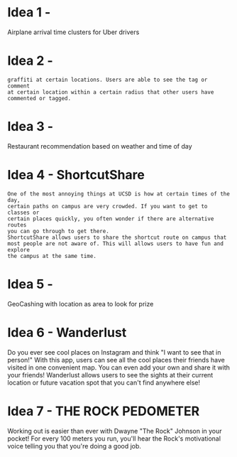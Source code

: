 # Idea 1 - 
Airplane arrival time clusters for Uber drivers

# Idea 2 - 
    graffiti at certain locations. Users are able to see the tag or comment 
    at certain location within a certain radius that other users have 
    commented or tagged.

# Idea 3 - 
  Restaurant recommendation based on weather and time of day

# Idea 4 - ShortcutShare
    One of the most annoying things at UCSD is how at certain times of the day, 
    certain paths on campus are very crowded. If you want to get to classes or
    certain places quickly, you often wonder if there are alternative routes
    you can go through to get there.
    ShortcutShare allows users to share the shortcut route on campus that
    most people are not aware of. This will allows users to have fun and explore 
    the campus at the same time.

# Idea 5 - 
  GeoCashing with location as area to look for prize

# Idea 6 - Wanderlust
  Do you ever see cool places on Instagram and think "I want to see that in
  person!" With this app, users can see all the cool places their friends have
  visited in one convenient map. You can even add your own and share it with 
  your friends! Wanderlust allows users to see the sights at their current 
  location or future vacation spot that you can't find anywhere else!

# Idea 7 - THE ROCK PEDOMETER
  Working out is easier than ever with Dwayne "The Rock" Johnson in your pocket!
  For every 100 meters you run, you'll hear the Rock's motivational voice 
  telling you that you're doing a good job.
